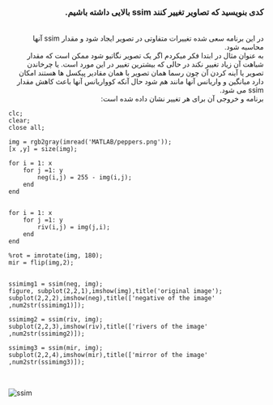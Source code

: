 <div dir="rtl">
 
  ### کدی بنویسید که تصاویر تغییر کنند ssim  بالایی داشته باشیم.
  
  </br>
  در این برنامه سعی شده تغییرات متفاوتی در تصویر ایجاد شود و مقدار ssim آنها محاسبه شود.
  </br>
  به عنوان مثال در ابتدا فکر میکردم اگر یک تصویر نگاتیو شود ممکن است که مقدار شباهت آن زیاد تغییر نکند در حالی که بیشترین تغییر در این مورد است. یا چرخاندن تصویر یا آینه کردن آن چون رسما همان تصویر با همان مقادیر پیکسل ها هستند امکان دارد میانگین و واریانس آنها مانند هم شود حال آنکه کوواریانس آنها باعث کاهش مقدار  ssim می شود.
  </br>
   برنامه و خروجی آن برای هر تغییر نشان داده شده است:
  </br>
  
  <div dir="ltr">
    
  
```
clc;
clear;
close all;

img = rgb2gray(imread('MATLAB/peppers.png'));
[x ,y] = size(img);

for i = 1: x
    for j =1: y
        neg(i,j) = 255 - img(i,j);
    end
end


for i = 1: x
    for j =1: y
        riv(i,j) = img(j,i);
    end
end

%rot = imrotate(img, 180);
mir = flip(img,2);


ssimimg1 = ssim(neg, img);
figure, subplot(2,2,1),imshow(img),title('original image');
subplot(2,2,2),imshow(neg),title(['negative of the image' ,num2str(ssimimg1)]);

ssimimg2 = ssim(riv, img);
subplot(2,2,3),imshow(riv),title(['rivers of the image' ,num2str(ssimimg2)]);

ssimimg3 = ssim(mir, img);
subplot(2,2,4),imshow(mir),title(['mirror of the image' ,num2str(ssimimg3)]);
```
  
  </br>
  
  ![ssim](https://github.com/semnan-university-ai/image-processing-class-002/blob/main/exercises/eveaskari/Extra/SSIM/ssimresult.JPG)
  
  </div>
  
  </div>
